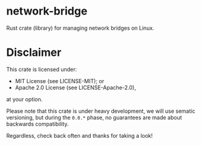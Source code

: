 # network-bridge
Rust crate (library) for managing network bridges on Linux.

# Disclaimer

This crate is licensed under:

- MIT License (see LICENSE-MIT); or
- Apache 2.0 License (see LICENSE-Apache-2.0),

at your option.

Please note that this crate is under heavy development, we will use sematic
versioning, but during the `0.0.*` phase, no guarantees are made about
backwards compatibility.

Regardless, check back often and thanks for taking a look!
